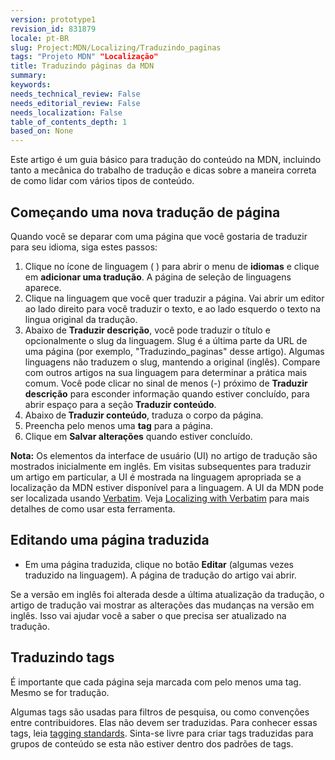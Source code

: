 ```yaml
---
version: prototype1
revision_id: 831879
locale: pt-BR
slug: Project:MDN/Localizing/Traduzindo_paginas
tags: "Projeto MDN" "Localização"
title: Traduzindo páginas da MDN
summary: 
keywords: 
needs_technical_review: False
needs_editorial_review: False
needs_localization: False
table_of_contents_depth: 1
based_on: None
---
```

<p>Este artigo é um guia básico para tradução do conteúdo na MDN, incluindo tanto a mecânica do trabalho de tradução e dicas sobre a maneira correta de como lidar com vários tipos de conteúdo.</p>

<h2 id="Começando_uma_nova_tradução_de_página">Começando uma nova tradução de página</h2>

<p>Quando você se deparar com uma página que você gostaria de traduzir para seu idioma, siga estes passos:</p>

<ol>
 <li>Clique no ícone de linguagem ( ) para abrir o menu de <strong>idiomas</strong> e clique em <strong>adicionar uma tradução</strong>. A página de seleção de linguagens aparece.</li>
 <li>Clique na linguagem que você quer traduzir a página. Vai abrir um editor ao lado direito para você traduzir o texto, e ao lado esquerdo o texto na lingua original da tradução.</li>
 <li>Abaixo de <strong>Traduzir descrição</strong>, você pode traduzir o título e opcionalmente o slug da linguagem. Slug é a última parte da URL de uma página (por exemplo, "Traduzindo_paginas" desse artigo). Algumas linguagens não traduzem o slug, mantendo a original (inglês). Compare com outros artigos na sua linguagem para determinar a prática mais comum. Você pode clicar no sinal de menos (-) próximo de <strong>Traduzir descrição</strong> para esconder informação quando estiver concluído, para abrir espaço para a seção <strong>Traduzir conteúdo</strong>.</li>
 <li>Abaixo<strong> </strong>de<strong> <strong>Traduzir conteúdo</strong></strong>, traduza o corpo da página.</li>
 <li>Preencha pelo menos uma <strong>tag</strong> para a página.</li>
 <li>Clique em <strong>Salvar alterações</strong> quando estiver concluído.</li>
</ol>

<div class="note"><strong>Nota:</strong> Os elementos da interface de usuário (UI) no artigo de tradução são mostrados inicialmente em inglês. Em visitas subsequentes para traduzir um artigo em particular, a UI é mostrada na linguagem apropriada se a localização da MDN estiver disponível para a linguagem. A UI da MDN pode ser localizada usando <a href="https://localize.mozilla.org/projects/mdn/" title="https://localize.mozilla.org/projects/mdn/">Verbatim</a>. Veja&nbsp;<a href="/en-US/docs/Mozilla/Localization/Localizing_with_Verbatim" title="/en-US/docs/Mozilla/Localization/Localizing_with_Verbatim">Localizing with Verbatim</a> para mais detalhes de como usar esta ferramenta.</div>

<h2 id="Editando_uma_página_traduzida">Editando uma página traduzida</h2>

<ul>
 <li>Em uma página traduzida, clique no botão <strong>Editar</strong> (algumas vezes traduzido na linguagem). A página de tradução do artigo vai abrir.</li>
</ul>

<p>Se a versão em inglês foi alterada desde a última atualização da tradução, o artigo de tradução vai mostrar as alterações das mudanças na versão em inglês. Isso vai ajudar você a saber o que precisa ser atualizado na tradução.</p>

<h2 id="Traduzindo_tags">Traduzindo tags</h2>

<p>É importante que cada página seja marcada com pelo menos uma tag. Mesmo se for tradução.</p>

<p>Algumas tags são usadas para filtros de pesquisa, ou como convenções entre contribuidores. Elas não devem ser traduzidas. Para conhecer essas tags, leia <a href="/en-US/docs/Project:MDN/Contributing/Tagging_standards">tagging standards</a>. Sinta-se livre para criar tags traduzidas para grupos de conteúdo se esta não estiver dentro dos padrões de tags.</p>

